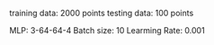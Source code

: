 training data: 2000 points 
testing data:  100  points

MLP: 3-64-64-4
Batch size: 10
Learming Rate: 0.001